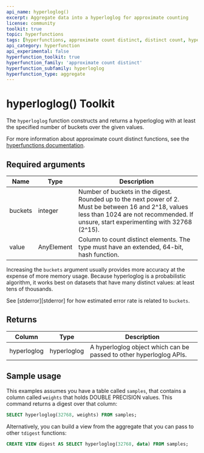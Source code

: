 ```yaml
---
api_name: hyperloglog()
excerpt: Aggregate data into a hyperloglog for approximate counting
license: community
toolkit: true
topic: hyperfunctions
tags: [hyperfunctions, approximate count distinct, distinct count, hyperloglog]
api_category: hyperfunction
api_experimental: false
hyperfunction_toolkit: true
hyperfunction_family: 'approximate count distinct'
hyperfunction_subfamily: hyperloglog
hyperfunction_type: aggregate
---
```


# hyperloglog()  <tag type="toolkit">Toolkit</tag>
The `hyperloglog` function constructs and returns a hyperloglog with at least
the specified number of buckets over the given values.

For more information about approximate count distinct functions, see the
[hyperfunctions documentation][hyperfunctions-approx-count-distincts].

## Required arguments

|Name|Type|Description|
|-|-|-|
|buckets|integer|Number of buckets in the digest. Rounded up to the next power of 2. Must be between 16 and 2^18, values less than 1024 are not recommended. If unsure, start experimenting with 32768 (2^15).|
|value|AnyElement| Column to count distinct elements. The type must have an extended, 64-bit, hash function.|

Increasing the `buckets` argument usually provides more accuracy at the expense
of more memory usage. Because hyperloglog is a probabilistic algorithm, it works
best on datasets that have many distinct values: at least tens of thousands. 

See [stderror][stderror] for how estimated error rate is related to `buckets`.

## Returns

|Column|Type|Description|
|-|-|-|
|hyperloglog|hyperloglog|A hyperloglog object which can be passed to other hyperloglog APIs.|

<!---Any special notes about the returns-->

## Sample usage
This examples assumes you have a table called `samples`, that contains a column
called `weights` that holds DOUBLE PRECISION values. This command returns a
digest over that column:

``` sql
SELECT hyperloglog(32768, weights) FROM samples;
```

Alternatively, you can build a view from the aggregate that you can pass to
other `tdigest` functions:

``` sql
CREATE VIEW digest AS SELECT hyperloglog(32768, data) FROM samples;
```


[hyperfunctions-approx-count-distincts]: timescaledb/:currentVersion:/how-to-guides/hyperfunctions/approx-count-distincts/
